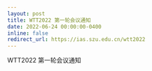 ```yaml
---
layout: post
title: WTT2022 第一轮会议通知
date: 2022-06-24 00:00:00-0400
inline: false
redirect_url: https://ias.szu.edu.cn/wtt2022
---
```


WTT2022 第一轮会议通知
